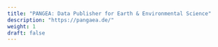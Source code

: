 ```yaml
---
title: "PANGEA: Data Publisher for Earth & Environmental Science"
description: "https://pangaea.de/"
weight: 1
draft: false
---
```

